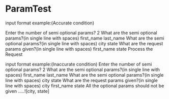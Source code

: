 # ParamTest
input format example:(Accurate condition)

Enter the number of semi optional params?
2
What are the semi optional params?(in single line with spaces)
first_name last_name
What are the semi optional params?(in single line with spaces)
city state
What are the request params given?(in single line with spaces)
first_name state
Process the Request


input format example:(Inaccurate condition)
Enter the number of semi optional params?
2
What are the semi optional params?(in single line with spaces)
first_name last_name
What are the semi optional params?(in single line with spaces)
city state
What are the request params given?(in single line with spaces)
city first_name state
All the optional params should not be given .....![city, state]
